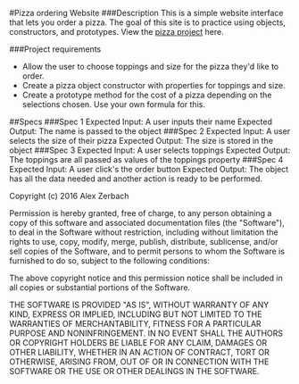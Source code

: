 #Pizza ordering Website
###Description
This is a simple website interface that lets you order a pizza. The goal of this site is to practice using objects, constructors, and prototypes. View the [pizza project](https://ayezeecodes.github.io/pizza-ordering-website) here.

###Project requirements
* Allow the user to choose toppings and size for the pizza they'd like to order.
* Create a pizza object constructor with properties for toppings and size.
* Create a prototype method for the cost of a pizza depending on the selections chosen. Use your own formula for this.

##Specs
###Spec 1
Expected Input: A user inputs their name
Expected Output: The name is passed to the object
###Spec 2
Expected Input: A user selects the size of their pizza
Expected Output: The size is stored in the object
###Spec 3
Expected Input: A user selects toppings
Expected Output: The toppings are all passed as values of the toppings property
###Spec 4
Expected Input: A user click's the order button
Expected Output: The object has all the data needed and another action is ready to be performed.


Copyright (c) 2016 Alex Zerbach

Permission is hereby granted, free of charge, to any person obtaining a copy of this software and associated documentation files (the "Software"), to deal in the Software without restriction, including without limitation the rights to use, copy, modify, merge, publish, distribute, sublicense, and/or sell copies of the Software, and to permit persons to whom the Software is furnished to do so, subject to the following conditions:

The above copyright notice and this permission notice shall be included in all copies or substantial portions of the Software.

THE SOFTWARE IS PROVIDED "AS IS", WITHOUT WARRANTY OF ANY KIND, EXPRESS OR IMPLIED, INCLUDING BUT NOT LIMITED TO THE WARRANTIES OF MERCHANTABILITY, FITNESS FOR A PARTICULAR PURPOSE AND NONINFRINGEMENT. IN NO EVENT SHALL THE AUTHORS OR COPYRIGHT HOLDERS BE LIABLE FOR ANY CLAIM, DAMAGES OR OTHER LIABILITY, WHETHER IN AN ACTION OF CONTRACT, TORT OR OTHERWISE, ARISING FROM, OUT OF OR IN CONNECTION WITH THE SOFTWARE OR THE USE OR OTHER DEALINGS IN THE SOFTWARE.
